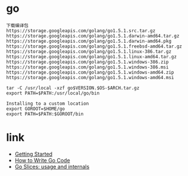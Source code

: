 # go
```shell
下载编译包
https://storage.googleapis.com/golang/go1.5.1.src.tar.gz
https://storage.googleapis.com/golang/go1.5.1.darwin-amd64.tar.gz
https://storage.googleapis.com/golang/go1.5.1.darwin-amd64.pkg
https://storage.googleapis.com/golang/go1.5.1.freebsd-amd64.tar.gz
https://storage.googleapis.com/golang/go1.5.1.linux-386.tar.gz
https://storage.googleapis.com/golang/go1.5.1.linux-amd64.tar.gz
https://storage.googleapis.com/golang/go1.5.1.windows-386.zip
https://storage.googleapis.com/golang/go1.5.1.windows-386.msi
https://storage.googleapis.com/golang/go1.5.1.windows-amd64.zip
https://storage.googleapis.com/golang/go1.5.1.windows-amd64.msi

tar -C /usr/local -xzf go$VERSION.$OS-$ARCH.tar.gz
export PATH=$PATH:/usr/local/go/bin

Installing to a custom location
export GOROOT=$HOME/go
export PATH=$PATH:$GOROOT/bin
```

# link
- [Getting Started](http://golang.org/doc/install)
- [How to Write Go Code](http://golang.org/doc/code.html)
- [Go Slices: usage and internals](http://blog.golang.org/go-slices-usage-and-internals)
